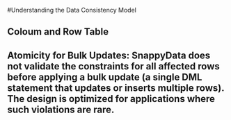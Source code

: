 #Understanding the Data Consistency Model


## Coloum and Row Table

## Atomicity for Bulk Updates: SnappyData does not validate the constraints for all affected rows before applying a bulk update (a single DML statement that updates or inserts multiple rows). The design is optimized for applications where such violations are rare.